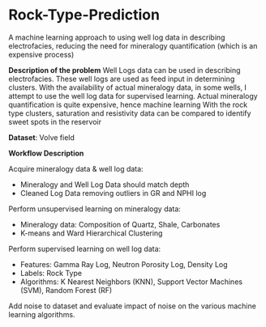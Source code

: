 # Rock-Type-Prediction
A machine learning approach to using well log data in describing electrofacies, reducing the need for mineralogy quantification (which is an expensive process) 

**Description of the problem**
Well Logs data can be used in describing electrofacies. These well logs are used as feed input in determining clusters.
With the availability of actual mineralogy data, in some wells, I attempt to use the well log data for supervised learning.
Actual mineralogy quantification is quite expensive, hence machine learning
 With the rock type clusters, saturation and resistivity data can be compared to identify sweet spots in the reservoir

**Dataset**: Volve field 

**Workflow Description**

Acquire mineralogy data & well log data:
  - Mineralogy and Well Log Data should match depth
  - Cleaned Log Data removing outliers in GR and NPHI log 

Perform unsupervised learning on mineralogy data:
  - Mineralogy data: Composition of Quartz, Shale, Carbonates
  - K-means and Ward Hierarchical Clustering

Perform supervised learning on well log data:
  - Features: Gamma Ray Log, Neutron Porosity Log, Density Log
  - Labels:  Rock Type
  - Algorithms:  K Nearest Neighbors (KNN), Support Vector Machines  (SVM), Random Forest  (RF)

Add noise to dataset and evaluate impact of noise on the various machine learning algorithms.






